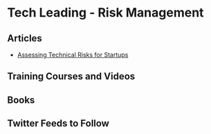 # Tech Leading - Risk Management

## Articles
- [Assessing Technical Risks for Startups](http://katemats.com/assessing-technical-risks-for-startups-new-tech-leader-series/)

## Training Courses and Videos


## Books


## Twitter Feeds to Follow